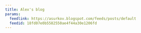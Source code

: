```yaml
---
title: Alex's blog
params:
  feedlink: https://asurkov.blogspot.com/feeds/posts/default
  feedid: 18fd07e0b5582550ae4f44a30e1206fd
---
```

